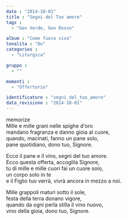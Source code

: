 ```yaml
---
date : "2014-10-01"
title : "Segni del Tuo amore"
tags : 
  - "Gen Verde, Gen Rosso"

album : "Come fuoco vivo"
tonalita : "Do"
categories : 
  - "Liturgica"

gruppo : 
  - ""

momenti : 
  - "Offertorio"

identificatore : "segni_del_tuo_amore"
data_revisione : "2014-10-01"
---
```

  
  
  
  
  
  
  
  
memorize  
Mille e mille grani nelle spighe d'oro  
mandano fragranza e danno gioia al cuore,  
quando, macinati, fanno un pane solo,  
pane quotidiano, dono tuo, Signore.  
  
Ecco il pane e il vino, segni del tuo amore.  
Ecco questa offerta, accoglila Signore,  
tu di mille e mille cuori fai un cuore solo,  
un corpo solo in te  
e il Figlio tuo verrà, vivrà ancora in mezzo a noi.  
  
  
Mille grappoli maturi sotto il sole,   
festa della terra donano vigore,    
quando da ogni perla stilla il vino nuovo,    
vino della gioia, dono tuo, Signore.  
  
